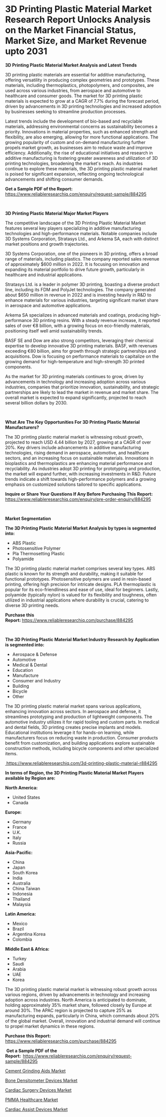 <p><h1>3D Printing Plastic Material Market Research Report Unlocks Analysis on the Market Financial Status, Market Size, and Market Revenue upto 2031</h1></p><p><strong>3D Printing Plastic Material Market Analysis and Latest Trends</strong></p>
<p><p>3D printing plastic materials are essential for additive manufacturing, offering versatility in producing complex geometries and prototypes. These materials, including thermoplastics, photopolymers, and composites, are used across various industries, from aerospace and automotive to healthcare and consumer goods. The market for 3D printing plastic materials is expected to grow at a CAGR of 7.7% during the forecast period, driven by advancements in 3D printing technologies and increased adoption by businesses seeking to streamline production processes.</p><p>Latest trends include the development of bio-based and recyclable materials, addressing environmental concerns as sustainability becomes a priority. Innovations in material properties, such as enhanced strength and flexibility, are also emerging, allowing for more functional applications. The growing popularity of custom and on-demand manufacturing further propels market growth, as businesses aim to reduce waste and improve efficiency. Additionally, the rise of educational initiatives and research in additive manufacturing is fostering greater awareness and utilization of 3D printing technologies, broadening the market's reach. As industries continue to explore these materials, the 3D printing plastic material market is poised for significant expansion, reflecting ongoing technological advancements and shifting consumer demands.</p></p>
<p><strong>Get a Sample PDF of the Report:&nbsp;</strong> <a href="https://www.reliableresearchiq.com/enquiry/request-sample/884295?utm_campaign=1088&utm_medium=2&utm_source=Github&utm_content=ia&utm_term=07112024&utm_id=3d-printing-plastic-material">https://www.reliableresearchiq.com/enquiry/request-sample/884295</a></p>
<p>&nbsp;</p>
<p><strong>3D Printing Plastic Material Major Market Players</strong></p>
<p><p>The competitive landscape of the 3D Printing Plastic Material Market features several key players specializing in additive manufacturing technologies and high-performance materials. Notable companies include 3D Systems Corporation, Stratasys Ltd., and Arkema SA, each with distinct market positions and growth trajectories.</p><p>3D Systems Corporation, one of the pioneers in 3D printing, offers a broad range of materials, including plastics. The company reported sales revenue of approximately $600 million in 2022. It is focusing on innovation and expanding its material portfolio to drive future growth, particularly in healthcare and industrial applications.</p><p>Stratasys Ltd. is a leader in polymer 3D printing, boasting a diverse product line, including its FDM and PolyJet technologies. The company generated about $650 million in revenue in 2022 and is investing heavily in R&D to enhance materials for various industries, targeting significant market share in aerospace and automotive applications.</p><p>Arkema SA specializes in advanced materials and coatings, producing high-performance 3D printing resins. With a steady revenue increase, it reported sales of over €8 billion, with a growing focus on eco-friendly materials, positioning itself well amid sustainability trends.</p><p>BASF SE and Dow are also strong competitors, leveraging their chemical expertise to develop innovative 3D printing materials. BASF, with revenues exceeding €80 billion, aims for growth through strategic partnerships and acquisitions. Dow is focusing on performance materials to capitalize on the growing demand for high-temperature and high-strength 3D printed components.</p><p>As the market for 3D printing materials continues to grow, driven by advancements in technology and increasing adoption across various industries, companies that prioritize innovation, sustainability, and strategic partnerships are likely to lead the market in revenue and market share. The overall market is expected to expand significantly, projected to reach several billion dollars by 2030.</p></p>
<p>&nbsp;</p>
<p><strong>What Are The Key Opportunities For 3D Printing Plastic Material Manufacturers?</strong></p>
<p><p>The 3D printing plastic material market is witnessing robust growth, projected to reach USD 4.44 billion by 2027, growing at a CAGR of over 20%. Key drivers include advancements in additive manufacturing technologies, rising demand in aerospace, automotive, and healthcare sectors, and an increasing focus on sustainable materials. Innovations in bioplastics and thermoplastics are enhancing material performance and recyclability. As industries adopt 3D printing for prototyping and production, the market will expand further, with increasing investments in R&D. Future trends indicate a shift towards high-performance polymers and a growing emphasis on customized solutions tailored to specific applications.</p></p>
<p><strong>Inquire or Share Your Questions If Any Before Purchasing This Report:</strong> <a href="https://www.reliableresearchiq.com/enquiry/pre-order-enquiry/884295?utm_campaign=1088&utm_medium=2&utm_source=Github&utm_content=ia&utm_term=07112024&utm_id=3d-printing-plastic-material">https://www.reliableresearchiq.com/enquiry/pre-order-enquiry/884295</a></p>
<p>&nbsp;</p>
<p><strong>Market Segmentation</strong></p>
<p><strong>The 3D Printing Plastic Material Market Analysis by types is segmented into:</strong></p>
<p><ul><li>ABS Plastic</li><li>Photosensitive Polymer</li><li>Pla Thermosetting Plastic</li><li>Polyamide</li></ul></p>
<p><p>The 3D printing plastic material market comprises several key types. ABS plastic is known for its strength and durability, making it suitable for functional prototypes. Photosensitive polymers are used in resin-based printing, offering high precision for intricate designs. PLA thermoplastic is popular for its eco-friendliness and ease of use, ideal for beginners. Lastly, polyamide (typically nylon) is valued for its flexibility and toughness, often utilized in industrial applications where durability is crucial, catering to diverse 3D printing needs.</p></p>
<p><strong>Purchase this Report:&nbsp;</strong><a href="https://www.reliableresearchiq.com/purchase/884295?utm_campaign=1088&utm_medium=2&utm_source=Github&utm_content=ia&utm_term=07112024&utm_id=3d-printing-plastic-material">https://www.reliableresearchiq.com/purchase/884295</a></p>
<p>&nbsp;</p>
<p><strong>The 3D Printing Plastic Material Market Industry Research by Application is segmented into:</strong></p>
<p><ul><li>Aerospace & Defense</li><li>Automotive</li><li>Medical & Dental</li><li>Education</li><li>Manufacture</li><li>Consumer and Industry</li><li>Building</li><li>Bicycle</li><li>Other</li></ul></p>
<p><p>The 3D printing plastic material market spans various applications, enhancing innovation across sectors. In aerospace and defense, it streamlines prototyping and production of lightweight components. The automotive industry utilizes it for rapid tooling and custom parts. In medical and dental fields, 3D printing creates precise implants and models. Educational institutions leverage it for hands-on learning, while manufacturers focus on reducing waste in production. Consumer products benefit from customization, and building applications explore sustainable construction methods, including bicycle components and other specialized items.</p></p>
<p><a href="https://www.reliableresearchiq.com/3d-printing-plastic-material-r884295?utm_campaign=1088&utm_medium=2&utm_source=Github&utm_content=ia&utm_term=07112024&utm_id=3d-printing-plastic-material">&nbsp;https://www.reliableresearchiq.com/3d-printing-plastic-material-r884295</a></p>
<p><strong>In terms of Region, the 3D Printing Plastic Material Market Players available by Region are:</strong></p>
<p>
    <p> <strong> North America: </strong>
        <ul>
            <li>United States</li>
            <li>Canada</li>
        </ul>
        </p> 
    <p> <strong> Europe: </strong>
        <ul>
            <li>Germany</li>
            <li>France</li>
            <li>U.K.</li>
            <li>Italy</li>
            <li>Russia</li>
        </ul>
        </p> 
    <p> <strong> Asia-Pacific: </strong>
        <ul>
            <li>China</li>
            <li>Japan</li>
            <li>South Korea</li>
            <li>India</li>
            <li>Australia</li>
            <li>China Taiwan</li>
            <li>Indonesia</li>
            <li>Thailand</li>
            <li>Malaysia</li>
        </ul>
        </p> 
    <p> <strong> Latin America: </strong>
        <ul>
            <li>Mexico</li>
            <li>Brazil</li>
            <li>Argentina Korea</li>
            <li>Colombia</li>
        </ul>
        </p> 
    <p> <strong> Middle East & Africa: </strong>
        <ul>
            <li>Turkey</li>
            <li>Saudi</li>
            <li>Arabia</li>
            <li>UAE</li>
            <li>Korea</li>
        </ul>
    </p>
    </p>
<p><p>The 3D printing plastic material market is witnessing robust growth across various regions, driven by advancements in technology and increasing adoption across industries. North America is anticipated to dominate, holding approximately 35% market share, followed closely by Europe at around 30%. The APAC region is projected to capture 25% as manufacturing expands, particularly in China, which commands about 20% of the global market. Overall, innovation and industrial demand will continue to propel market dynamics in these regions.</p></p>
<p><strong>Purchase this Report: </strong><a href="https://www.reliableresearchiq.com/purchase/884295?utm_campaign=1088&utm_medium=2&utm_source=Github&utm_content=ia&utm_term=07112024&utm_id=3d-printing-plastic-material">https://www.reliableresearchiq.com/purchase/884295</a></p>
<p>&nbsp;<strong>Get a Sample PDF of the Report:&nbsp;&nbsp;</strong><a href="https://www.reliableresearchiq.com/enquiry/request-sample/884295?utm_campaign=1088&utm_medium=2&utm_source=Github&utm_content=ia&utm_term=07112024&utm_id=3d-printing-plastic-material">https://www.reliableresearchiq.com/enquiry/request-sample/884295</a></p>
<p><strong></strong></p>
<p><p><a href="https://github.com/wanvigsqmunsenr/Market-Research-Report-List-1/blob/main/cement-grinding-aids-market.md?utm_campaign=1088&utm_medium=2&utm_source=Github&utm_content=ia&utm_term=07112024&utm_id=3d-printing-plastic-material">Cement Grinding Aids Market</a></p><p><a href="https://issuu.com/reportprime-2/docs/bone-densitometer-devices-market-si_1cec3cc3cc8767?utm_campaign=1088&utm_medium=2&utm_source=Github&utm_content=ia&utm_term=07112024&utm_id=3d-printing-plastic-material">Bone Densitometer Devices Market</a></p><p><a href="https://issuu.com/reportprime-2/docs/cardiac-surgery-devices-market-size_f07ee8e27875dc?utm_campaign=1088&utm_medium=2&utm_source=Github&utm_content=ia&utm_term=07112024&utm_id=3d-printing-plastic-material">Cardiac Surgery Devices Market</a></p><p><a href="https://github.com/alea79alre/Market-Research-Report-List-1/blob/main/pmma-healthcare-market.md?utm_campaign=1088&utm_medium=2&utm_source=Github&utm_content=ia&utm_term=07112024&utm_id=3d-printing-plastic-material">PMMA Healthcare Market</a></p><p><a href="https://issuu.com/reportprime-2/docs/cardiac-assist-devices-market-size-_2d326ed83fb08c?utm_campaign=1088&utm_medium=2&utm_source=Github&utm_content=ia&utm_term=07112024&utm_id=3d-printing-plastic-material">Cardiac Assist Devices Market</a></p></p>